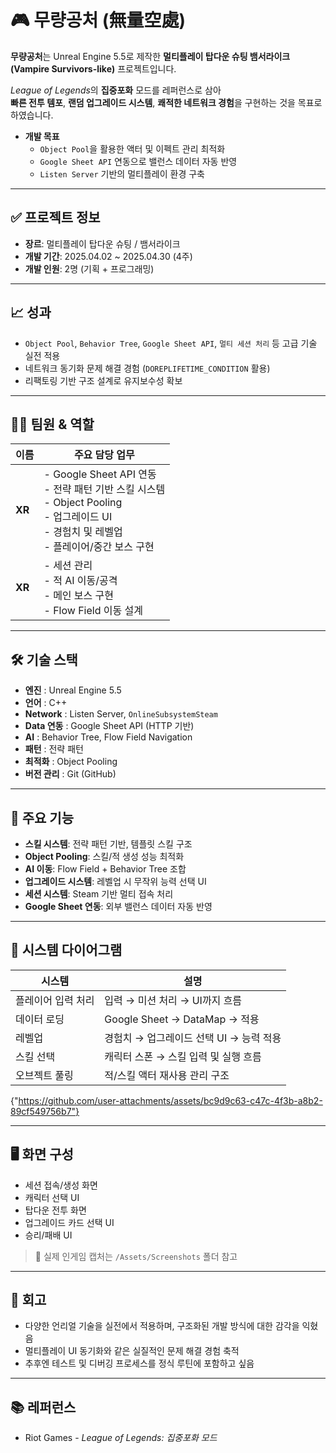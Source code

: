 # 🎮 무량공처 (無量空處)

<aside>

**무량공처**는 Unreal Engine 5.5로 제작한 **멀티플레이 탑다운 슈팅 뱀서라이크(Vampire Survivors-like)** 프로젝트입니다.

*League of Legends*의 **집중포화** 모드를 레퍼런스로 삼아  
**빠른 전투 템포**, **랜덤 업그레이드 시스템**, **쾌적한 네트워크 경험**을 구현하는 것을 목표로 하였습니다.

- **개발 목표**
  - `Object Pool`을 활용한 액터 및 이펙트 관리 최적화
  - `Google Sheet API` 연동으로 밸런스 데이터 자동 반영
  - `Listen Server` 기반의 멀티플레이 환경 구축

</aside>

---

## ✅ 프로젝트 정보

- **장르**: 멀티플레이 탑다운 슈팅 / 뱀서라이크
- **개발 기간**: 2025.04.02 ~ 2025.04.30 (4주)
- **개발 인원**: 2명 (기획 + 프로그래밍)

---

## 📈 성과

- `Object Pool`, `Behavior Tree`, `Google Sheet API`, `멀티 세션 처리` 등 고급 기술 실전 적용
- 네트워크 동기화 문제 해결 경험 (`DOREPLIFETIME_CONDITION` 활용)
- 리팩토링 기반 구조 설계로 유지보수성 확보

---

## 👨‍💻 팀원 & 역할

| 이름 | 주요 담당 업무 |
|------|----------------|
| **XR** | - Google Sheet API 연동<br>- 전략 패턴 기반 스킬 시스템<br>- Object Pooling<br>- 업그레이드 UI<br>- 경험치 및 레벨업<br>- 플레이어/중간 보스 구현 |
| **XR** | - 세션 관리<br>- 적 AI 이동/공격<br>- 메인 보스 구현<br>- Flow Field 이동 설계 |

---

## 🛠 기술 스택

<aside>

- **엔진** : Unreal Engine 5.5  
- **언어** : C++  
- **Network** : Listen Server, `OnlineSubsystemSteam`  
- **Data 연동** : Google Sheet API (HTTP 기반)  
- **AI** : Behavior Tree, Flow Field Navigation  
- **패턴** : 전략 패턴  
- **최적화** : Object Pooling  
- **버전 관리** : Git (GitHub)

</aside>

---

## 🔧 주요 기능

- **스킬 시스템**: 전략 패턴 기반, 템플릿 스킬 구조
- **Object Pooling**: 스킬/적 생성 성능 최적화
- **AI 이동**: Flow Field + Behavior Tree 조합
- **업그레이드 시스템**: 레벨업 시 무작위 능력 선택 UI
- **세션 시스템**: Steam 기반 멀티 접속 처리
- **Google Sheet 연동**: 외부 밸런스 데이터 자동 반영

---

## 🧩 시스템 다이어그램

| 시스템 | 설명 |
|--------|------|
| 플레이어 입력 처리 | 입력 → 미션 처리 → UI까지 흐름 |
| 데이터 로딩 | Google Sheet → DataMap → 적용 |
| 레벨업 | 경험치 → 업그레이드 선택 UI → 능력 적용 |
| 스킬 선택 | 캐릭터 스폰 → 스킬 입력 및 실행 흐름 |
| 오브젝트 풀링 | 적/스킬 액터 재사용 관리 구조 |

{"https://github.com/user-attachments/assets/bc9d9c63-c47c-4f3b-a8b2-89cf549756b7"}

---

## 🖥 화면 구성

- 세션 접속/생성 화면
- 캐릭터 선택 UI
- 탑다운 전투 화면
- 업그레이드 카드 선택 UI
- 승리/패배 UI

> 📸 실제 인게임 캡처는 `/Assets/Screenshots` 폴더 참고

---

## 💬 회고

- 다양한 언리얼 기술을 실전에서 적용하며, 구조화된 개발 방식에 대한 감각을 익혔음  
- 멀티플레이 UI 동기화와 같은 실질적인 문제 해결 경험 축적  
- 추후엔 테스트 및 디버깅 프로세스를 정식 루틴에 포함하고 싶음

---

## 📚 레퍼런스

- Riot Games - *League of Legends: 집중포화 모드*

